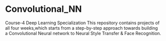 # Convolutional_NN
Course-4 Deep Learning Specialization
This repository contains projects of all four weeks,which starts from a step-by-step approach towards building a Convolutional Neural network to Neural Style Transfer & Face Recognition.
